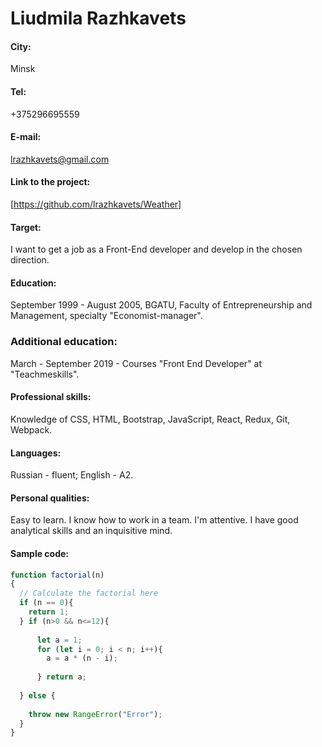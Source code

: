 # Liudmila Razhkavets
#### City:
Minsk

#### Tel:
+375296695559

#### E-mail:
lrazhkavets@gmail.com

#### Link to the project:
[https://github.com/lrazhkavets/Weather]

#### Target:
I want to get a job as a Front-End developer and develop in the chosen direction.

#### Education:
September 1999 - August 2005, BGATU, Faculty of Entrepreneurship and Management, specialty "Economist-manager".

### Additional education:
March - September 2019 - Courses "Front End Developer" at "Teachmeskills".

#### Professional skills:
Knowledge of CSS, HTML, Bootstrap, JavaScript, React, Redux, Git, Webpack.

#### Languages:
Russian - fluent;
English - A2.

#### Personal qualities:
Easy to learn. I know how to work in a team. I'm attentive. I have good analytical skills and an inquisitive mind.

#### Sample code:
```JavaScript
function factorial(n)
{
  // Calculate the factorial here
  if (n == 0){
    return 1;
  } if (n>0 && n<=12){
    
      let a = 1;
      for (let i = 0; i < n; i++){
        a = a * (n - i);
        
      } return a;
     
  } else {
    
    throw new RangeError("Error");
  }
}
```
